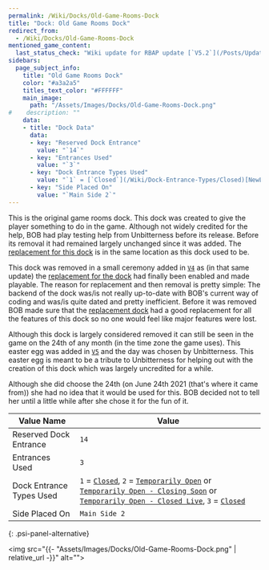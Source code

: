 ```yaml
---
permalink: /Wiki/Docks/Old-Game-Rooms-Dock
title: "Dock: Old Game Rooms Dock"
redirect_from:
  - /Wiki/Docks/Old-Game-Rooms-Dock
mentioned_game_content:
  last_status_check: "Wiki update for RBAP update [`V5.2`](/Posts/Update-Log/5-2-0)"
sidebars:
  page_subject_info:
    title: "Old Game Rooms Dock"
    color: "#a3a2a5"
    titles_text_color: "#FFFFFF"
    main_image:
      path: "/Assets/Images/Docks/Old-Game-Rooms-Dock.png"
#    description: ""
    data:
    - title: "Dock Data"
      data:
      - key: "Reserved Dock Entrance"
        value: "`14`"
      - key: "Entrances Used"
        value: "`3`"
      - key: "Dock Entrance Types Used"
        value: "`1` = [`Closed`](/Wiki/Dock-Entrance-Types/Closed)[NewLine]`2` = [`Temporarily Open`](/Wiki/Dock-Entrance-Types/Temporarily-Open) or [`Temporarily Open - Closing Soon`](/Wiki/Dock-Entrance-Types/Temporarily-Open-Closing-Soon) or [`Temporarily Open - Closed Live`](/Wiki/Dock-Entrance-Types/Temporarily-Open-Closed-Live)[NewLine]`3` = [`Closed`](/Wiki/Dock-Entrance-Types/Closed)"
      - key: "Side Placed On"
        value: "`Main Side 2`"
---
```


This is the original game rooms dock. This dock was created to give the player something to do in the game. Although not widely credited for the help, BOB had play testing help from Unbitterness before its release. Before its removal it had remained largely unchanged since it was added. The [replacement for this dock](/Wiki/Docks/Game-Rooms-Dock) is in the same location as this dock used to be.

This dock was removed in a small ceremony added in [`V4`](/Posts/Update-Log/4-0-0) as (in that same update) the [replacement for the dock](/Wiki/Docks/Game-Rooms-Dock) had finally been enabled and made playable. The reason for replacement and then removal is pretty simple: The backend of the dock was/is not really up-to-date with BOB's current way of coding and was/is quite dated and pretty inefficient. Before it was removed BOB made sure that the [replacement dock](/Wiki/Docks/Game-Rooms-Dock) had a good replacement for all the features of this dock so no one would feel like major features were lost.

Although this dock is largely considered removed it can still be seen in the game on the 24th of any month (in the time zone the game uses). This easter egg was added in [`V5`](/Posts/Update-Log/5-0-0) and the day was chosen by Unbitterness. This easter egg is meant to be a tribute to Unbitterness for helping out with the creation of this dock which was largely uncredited for a while.

Although she did choose the 24th (on June 24th 2021 (that's where it came from)) she had no idea that it would be used for this. BOB decided not to tell her until a little while after she chose it for the fun of it.

| Value Name               | Value |
|-|-|
| Reserved Dock Entrance   | `14` |
| Entrances Used           | `3` |
| Dock Entrance Types Used | `1` = [`Closed`](/Wiki/Dock-Entrance-Types/Closed), `2` = [`Temporarily Open`](/Wiki/Dock-Entrance-Types/Temporarily-Open) or [`Temporarily Open - Closing Soon`](/Wiki/Dock-Entrance-Types/Temporarily-Open-Closing-Soon) or [`Temporarily Open - Closed Live`](/Wiki/Dock-Entrance-Types/Temporarily-Open-Closed-Live), `3` = [`Closed`](/Wiki/Dock-Entrance-Types/Closed) |
| Side Placed On           | `Main Side 2` |
{: .psi-panel-alternative}

<img src="{{- "Assets/Images/Docks/Old-Game-Rooms-Dock.png" | relative_url -}}" alt="">